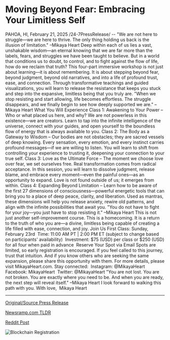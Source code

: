 # Moving Beyond Fear: Embracing Your Limitless Self

PAHOA, HI, February 21, 2025 /24-7PressRelease/ -- "We are not here to struggle—we are here to thrive. The only thing holding us back is the illusion of limitation." –Mikaya Heart  Deep within each of us lies a vast, unshakable wisdom—an eternal knowing that we are far more than the labels, fears, and struggles we have been taught to believe. But in a world that conditions us to doubt, to control, and to fight against the flow of life, how do we reclaim that truth?  This four-part immersive workshop is not just about learning—it is about remembering. It is about stepping beyond fear, beyond judgment, beyond old narratives, and into a life of profound trust, ease, and connection. Through transformative teachings and guided visualizations, you will learn to release the resistance that keeps you stuck and step into the expansive, limitless being that you truly are.  "When we stop resisting and start allowing, life becomes effortless. The struggle disappears, and we finally begin to see how deeply supported we are." –Mikaya Heart  What You Will Experience  Class 1: Awakening to Your Power – Who or what placed us here, and why? We are not powerless in this existence—we are creators. Learn to tap into the infinite intelligence of the universe, connect with your guides, and open yourself to the boundless flow of energy that is always available to you.  Class 2: The Body as a Gateway to Wisdom – Our bodies are not obstacles; they are sacred vessels of deep knowing. Every sensation, every emotion, and every instinct carries profound messages—if we are willing to listen. You will learn to shift from controlling your experience to trusting it, deepening your connection to your true self.  Class 3: Love as the Ultimate Force – The moment we choose love over fear, we set ourselves free. Real transformation comes from radical acceptance. In this session, you will learn to dissolve judgment, release blame, and embrace every moment—even the painful ones—as an opportunity to expand. Love is not found outside of us; it emerges from within.  Class 4: Expanding Beyond Limitation – Learn how to be aware of the first 27 dimensions of consciousness—powerful energetic tools that can bring you to a place of deep peace, clarity, and liberation. Used as mantras, these dimensions will help you release anxiety, rewire old patterns, and align with the infinite possibilities that await you.  "You do not have to fight for your joy—you just have to stop resisting it." –Mikaya Heart  This is not just another self-improvement course. This is a homecoming. It is a return to the truth of who you are—a divine, limitless being capable of creating a life filled with ease, connection, and joy.  Join Us  First Class: Sunday, February 23rd  Time: 11:00 AM PT | 2:00 PM ET (subject to change based on participants' availability)  Investment: $75 (USD) per class or $250 (USD) for all four when paid in advance  Reserve Your Spot via Email  Spots are limited, so early registration is encouraged. If you feel called to this journey, trust that intuition. And if you know others who are seeking the same expansion, please share this opportunity with them.  For more details, please visit MikayaHeart.com.   Stay connected:  Instagram: @MikayaHeart  Facebook: MikayaHeart  Twitter: @MikayaHeart  "You are not lost. You are not broken. You are exactly where you need to be. And when you are ready, the next step will reveal itself." –Mikaya Heart  I look forward to walking this path with you.  With love,  Mikaya Heart 

---

[Original/Source Press Release](https://www.24-7pressrelease.com/press-release/519951/moving-beyond-fear-embracing-your-limitless-self)
                    

[Newsramp.com TLDR](https://newsramp.com/curated-news/unlock-your-limitless-potential-with-mikaya-heart-s-immersive-workshop/9e6af619e89451cf12c346d1815d0532) 

 



[Reddit Post](https://www.reddit.com/r/AlternativeHealthNews/comments/1iv2knd/unlock_your_limitless_potential_with_mikaya/) 



![Blockchain Registration](https://cdn.newsramp.app/24-7PressRelease/qrcode/252/21/abletWgD.webp)